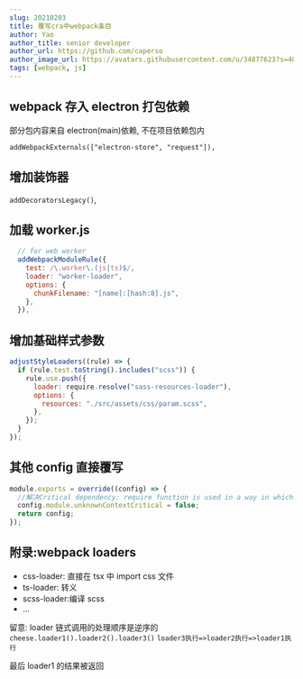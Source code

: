 ```yaml
---
slug: 20210203
title: 覆写cra中webpack条目
author: Yao
author_title: senior developer
author_url: https://github.com/caperso
author_image_url: https://avatars.githubusercontent.com/u/34877623?s=400&u=8da3f1b8199cdbd5591ea229149fa663f2011065&v=4
tags: [webpack, js]
---
```


## webpack 存入 electron 打包依赖

部分包内容来自 electron(main)依赖, 不在项目依赖包内

`addWebpackExternals(["electron-store", "request"]),`

## 增加装饰器

`addDecoratorsLegacy()`,

<!--truncate-->

## 加载 worker.js

```js
  // for web worker
  addWebpackModuleRule({
    test: /\.worker\.(js|ts)$/,
    loader: "worker-loader",
    options: {
      chunkFilename: "[name]:[hash:8].js",
    },
  }),
```

## 增加基础样式参数

```js
adjustStyleLoaders((rule) => {
  if (rule.test.toString().includes("scss")) {
    rule.use.push({
      loader: require.resolve("sass-resources-loader"),
      options: {
        resources: "./src/assets/css/param.scss",
      },
    });
  }
});
```

## 其他 config 直接覆写

```js
module.exports = override((config) => {
  //解决Critical dependency: require function is used in a way in which dependencies cannot be statically extracted的问题
  config.module.unknownContextCritical = false;
  return config;
});
```

## 附录:webpack loaders

- css-loader: 直接在 tsx 中 import css 文件
- ts-loader: 转义
- scss-loader:编译 scss
- ...

留意: loader 链式调用的处理顺序是逆序的
`cheese.loader1().loader2().loader3()`
`loader3执行=>loader2执行=>loader1执行`

最后 loader1 的结果被返回
